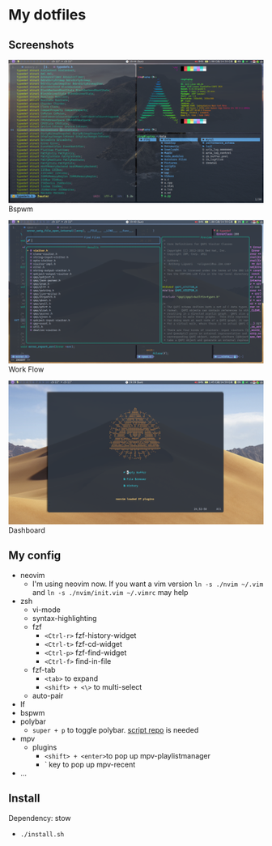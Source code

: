 # My dotfiles


## Screenshots

<img src="./.github/images/bspwm.png">Bspwm</img>

<img src="./.github/images/vim_and_work_flow.png">Work Flow</img>

<img src="./.github/images/dashboard.png">Dashboard</img>


## My config

- neovim
    * I'm using neovim now. If you want a vim version `ln -s ./nvim ~/.vim` and `ln -s ./nvim/init.vim ~/.vimrc` may help
- zsh
    * vi-mode
    * syntax-highlighting
    * fzf
        + `<Ctrl-r>` fzf-history-widget             
        + `<Ctrl-t>` fzf-cd-widget      
        + `<Ctrl-p>` fzf-find-widget
        + `<Ctrl-f>` find-in-file
    * fzf-tab
        + `<tab>` to expand
        + `<shift> + <\>` to multi-select
    * auto-pair
- lf
- bspwm
- polybar
    * `super + p` to toggle polybar. [script repo](https://github.com/66RING/scripts) is needed
- mpv
    * plugins
        + `<shift> + <enter>`to pop up mpv-playlistmanager
        + \` key to pop up mpv-recent
- ...


## Install

Dependency: stow

- `./install.sh`

